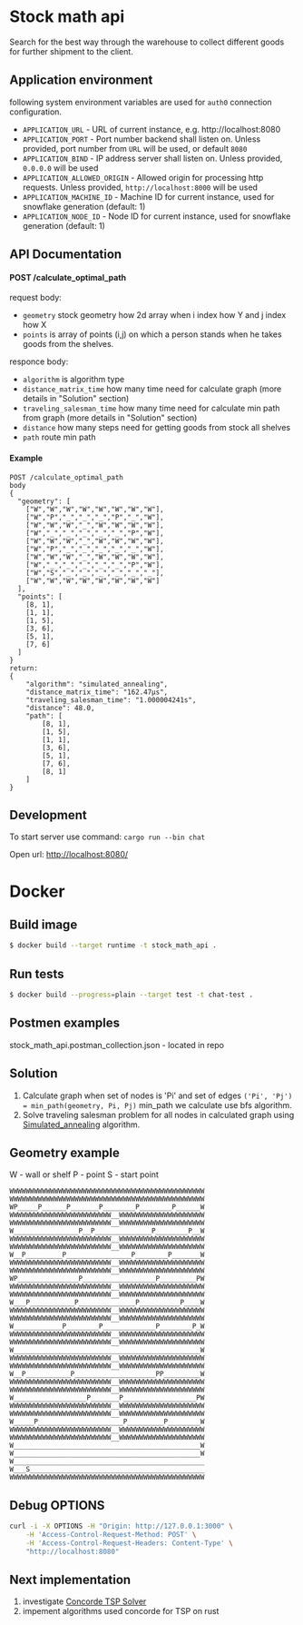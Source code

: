# Stock math api

Search for the best way through the warehouse to collect different goods for further shipment to the client.

## Application environment

following system environment variables are used for `auth0` connection configuration.

- `APPLICATION_URL` - URL of current instance, e.g. http://localhost:8080
- `APPLICATION_PORT` - Port number backend shall listen on. Unless provided, port number from `URL` will be used, or default `8080`
- `APPLICATION_BIND` - IP address server shall listen on. Unless provided, `0.0.0.0` will be used
- `APPLICATION_ALLOWED_ORIGIN` - Allowed origin for processing http requests. Unless provided, `http://localhost:8000` will be used
- `APPLICATION_MACHINE_ID` - Machine ID for current instance, used for snowflake generation (default: 1)
- `APPLICATION_NODE_ID` - Node ID for current instance, used for snowflake generation (default: 1)

## API Documentation

#### POST /calculate_optimal_path

request body:

- `geometry` stock geometry how 2d array when i index how Y and j index how X
- `points` is array of points (i,j) on which a person stands when he takes goods from the shelves.

responce body:

- `algorithm` is algorithm type
- `distance_matrix_time` how many time need for calculate graph (more details in "Solution" section)
- `traveling_salesman_time` how many time need for calculate min path from graph (more details in "Solution" section)
- `distance` how many steps need for getting goods from stock all shelves
- `path` route min path

#### Example

```
POST /calculate_optimal_path
body
{
  "geometry": [
    ["W","W","W","W","W","W","W","W"],
    ["W","P","_","_","_","P","_","W"],
    ["W","W","W","_","W","W","W","W"],
    ["W","_","_","_","_","_","P","W"],
    ["W","W","W","_","W","W","W","W"],
    ["W","P","_","_","_","_","_","W"],
    ["W","W","W","_","W","W","W","W"],
    ["W","_","_","_","_","_","P","W"],
    ["W","S","_","_","_","_","_","_"],
    ["W","W","W","W","W","W","W","W"]
  ],
  "points": [
    [8, 1],
    [1, 1],
    [1, 5],
    [3, 6],
    [5, 1],
    [7, 6]
  ]
}
return:
{
    "algorithm": "simulated_annealing",
    "distance_matrix_time": "162.47µs",
    "traveling_salesman_time": "1.000004241s",
    "distance": 48.0,
    "path": [
        [8, 1],
        [1, 5],
        [1, 1],
        [3, 6],
        [5, 1],
        [7, 6],
        [8, 1]
    ]
}
```

## Development

To start server use command: `cargo run --bin chat`

Open url: [http://localhost:8080/](http://localhost:8080/)

# Docker

## Build image

```bash
$ docker build --target runtime -t stock_math_api .
```

## Run tests

```bash
$ docker build --progress=plain --target test -t chat-test .
```

## Postmen examples

stock_math_api.postman_collection.json - located in repo

## Solution

1.  Calculate graph when set of nodes is 'Pi' and set of edges `('Pi', 'Pj') = min_path(geometry, Pi, Pj)` min_path we calculate use bfs algorithm.
2.  Solve traveling salesman problem for all nodes in calculated graph using [Simulated_annealing](https://en.wikipedia.org/wiki/Simulated_annealing) algorithm.

## Geometry example

W - wall or shelf
P - point
S - start point

```
WWWWWWWWWWWWWWWWWWWWWWWWWWWWWWWWWWWWWWWWWWWWWWWW
WWWWWWWWWWWWWWWWWWWWWWWWWWWWWWWWWWWWWWWWWWWWWWWW
WP_____P______P_______P________P________P______W
WWWWWWWWWWWWWWWWWWWWWWWWW__WWWWWWWWWWWWWWWWWWWWW
WWWWWWWWWWWWWWWWWWWWWWWWW__WWWWWWWWWWWWWWWWWWWWW
W________________P__P______________P________P__W
WWWWWWWWWWWWWWWWWWWWWWWWW__WWWWWWWWWWWWWWWWWWWWW
WWWWWWWWWWWWWWWWWWWWWWWWW__WWWWWWWWWWWWWWWWWWWWW
W__P_________P________________P________P_______W
WWWWWWWWWWWWWWWWWWWWWWWWW__WWWWWWWWWWWWWWWWWWWWW
WWWWWWWWWWWWWWWWWWWWWWWWW__WWWWWWWWWWWWWWWWWWWWW
WP_______________P__________________P_________PW
WWWWWWWWWWWWWWWWWWWWWWWWW__WWWWWWWWWWWWWWWWWWWWW
WWWWWWWWWWWWWWWWWWWWWWWWW__WWWWWWWWWWWWWWWWWWWWW
W___P___________P______________P__________P____W
WWWWWWWWWWWWWWWWWWWWWWWWW__WWWWWWWWWWWWWWWWWWWWW
WWWWWWWWWWWWWWWWWWWWWWWWW__WWWWWWWWWWWWWWWWWWWWW
W____________P________P_____________P________P_W
WWWWWWWWWWWWWWWWWWWWWWWWW__WWWWWWWWWWWWWWWWWWWWW
WWWWWWWWWWWWWWWWWWWWWWWWW__WWWWWWWWWWWWWWWWWWWWW
W______________________________________________W
WWWWWWWWWWWWWWWWWWWWWWWWW__WWWWWWWWWWWWWWWWWWWWW
WWWWWWWWWWWWWWWWWWWWWWWWW__WWWWWWWWWWWWWWWWWWWWW
W__P___________P____________________PP_________W
WWWWWWWWWWWWWWWWWWWWWWWWW__WWWWWWWWWWWWWWWWWWWWW
WWWWWWWWWWWWWWWWWWWWWWWWW__WWWWWWWWWWWWWWWWWWWWW
W__________________P_______P__________________PW
WWWWWWWWWWWWWWWWWWWWWWWWW__WWWWWWWWWWWWWWWWWWWWW
WWWWWWWWWWWWWWWWWWWWWWWWW__WWWWWWWWWWWWWWWWWWWWW
W_____P_____________________P_________P________W
WWWWWWWWWWWWWWWWWWWWWWWWW__WWWWWWWWWWWWWWWWWWWWW
WWWWWWWWWWWWWWWWWWWWWWWWW__WWWWWWWWWWWWWWWWWWWWW
W______________________________________________W
W______________________________________________W
W_______________________________________________
W___S___________________________________________
WWWWWWWWWWWWWWWWWWWWWWWWWWWWWWWWWWWWWWWWWWWWWWWW

```

## Debug OPTIONS

```bash
curl -i -X OPTIONS -H "Origin: http://127.0.0.1:3000" \
    -H 'Access-Control-Request-Method: POST' \
    -H 'Access-Control-Request-Headers: Content-Type' \
    "http://localhost:8080"
```

## Next implementation

1.  investigate [Concorde TSP Solver](https://www.math.uwaterloo.ca/tsp/concorde/gui/gui.htm)
2.  impement algorithms used concorde for TSP on rust
